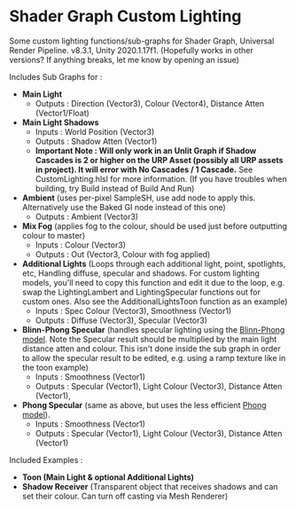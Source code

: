 # Shader Graph Custom Lighting
Some custom lighting functions/sub-graphs for Shader Graph, Universal Render Pipeline. v8.3.1, Unity 2020.1.17f1.
(Hopefully works in other versions? If anything breaks, let me know by opening an issue)

Includes Sub Graphs for :
- **Main Light**
  - Outputs : Direction (Vector3), Colour (Vector4), Distance Atten (Vector1/Float)
- **Main Light Shadows**
  - Inputs : World Position (Vector3)
  - Outputs : Shadow Atten (Vector1)
  - **Important Note : Will only work in an Unlit Graph if Shadow Cascades is 2 or higher on the URP Asset (possibly all URP assets in project). It will error with No Cascades / 1 Cascade.** See CustomLighting.hlsl for more information. (If you have troubles when building, try Build instead of Build And Run)
- **Ambient** (uses per-pixel SampleSH, use add node to apply this. Alternatively use the Baked GI node instead of this one)
  - Outputs : Ambient (Vector3)
- **Mix Fog** (applies fog to the colour, should be used just before outputting colour to master)
  - Inputs : Colour (Vector3)
  - Outputs : Out (Vector3, Colour with fog applied)
- **Additional Lights** (Loops through each additional light, point, spotlights, etc, Handling diffuse, specular and shadows. For custom lighting models, you'll need to copy this function and edit it due to the loop, e.g. swap the LightingLambert and LightingSpecular functions out for custom ones. Also see the AdditionalLightsToon function as an example)
  - Inputs : Spec Colour (Vector3), Smoothness (Vector1)
  - Outputs : Diffuse (Vector3), Specular (Vector3)
- **Blinn-Phong Specular** (handles specular lighting using the [Blinn-Phong model](https://en.wikipedia.org/wiki/Blinn%E2%80%93Phong_reflection_model). Note the Specular result should be multiplied by the main light distance atten and colour. This isn't done inside the sub graph in order to allow the specular result to be edited, e.g. using a ramp texture like in the toon example)
  - Inputs : Smoothness (Vector1)
  - Outputs : Specular (Vector1), Light Colour (Vector3), Distance Atten (Vector1),
- **Phong Specular** (same as above, but uses the less efficient [Phong model](https://en.wikipedia.org/wiki/Phong_reflection_model)).
  - Inputs : Smoothness (Vector1)
  - Outputs : Specular (Vector1), Light Colour (Vector3), Distance Atten (Vector1)

Included Examples :
- **Toon (Main Light & optional Additional Lights)**
- **Shadow Receiver** (Transparent object that receives shadows and can set their colour. Can turn off casting via Mesh Renderer)
